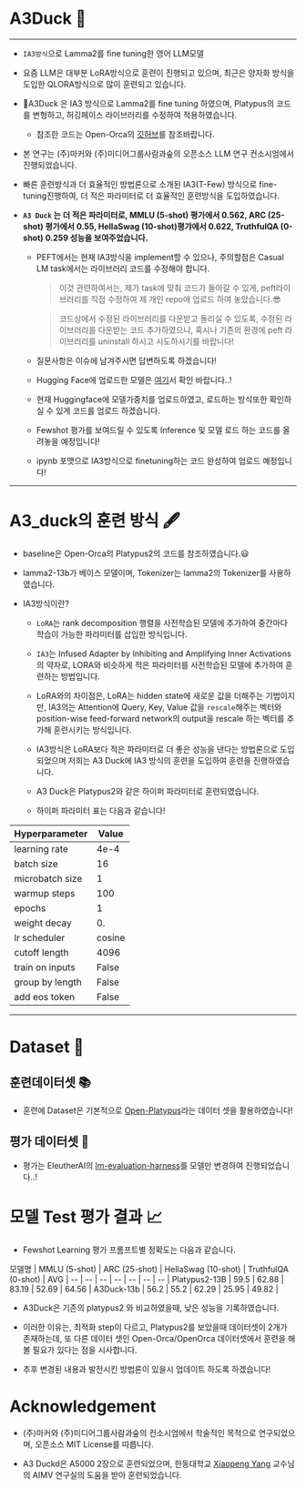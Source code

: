 <p align="center" width="100%">
</p>

# A3Duck 🐥

---
- `IA3방식`으로 Lamma2를 fine tuning한 영어 LLM모델

- 요즘 LLM은 대부분 LoRA방식으로 훈련이 진행되고 있으며, 최근은 양자화 방식을 도입한 QLORA방식으로 많이 훈련되고 있습니다.

- A3Duck 은 IA3 방식으로 Lamma2를 fine tuning 하였으며, Platypus의 코드를 변형하고, 허깅페이스 라이브러리를 수정하여 적용하였습니다. 
  - 참조한 코드는 Open-Orca의 [깃허브](https://github.com/arielnlee/Platypus)를 참조바랍니다. 

- 본 연구는 (주)마커와 (주)미디어그룹사람과숲의 오픈소스 LLM 연구 컨소시엄에서 진행되었습니다.

- 빠른 훈련방식과 더 효율적인 방법론으로 소개된 IA3(T-Few) 방식으로 fine-tuning진행하여,
더 적은 파라미터로 더 효율적인 훈련방식을 도입하였습니다.

- **`A3 Duck` 는 더 적은 파라미터로, MMLU (5-shot)	평가에서 0.562, ARC (25-shot) 평가에서 0.55, HellaSwag (10-shot)평갸에서 0.622, TruthfulQA (0-shot) 0.259 성능을 보여주었습니다.**


  - PEFT에서는 현재 IA3방식을 implement할 수 있으나, 주의할점은 Casual LM task에서는 라이브러리 코드를 수정해야 합니다.
    
    > 이것 관련하여서는, 제가 task에 맞춰 코드가 돌아갈 수 있게, peft라이브러리를 직접 수정하여 제 개인 repo에 업로드 하여 놓았습니다.😎
      
    > 코드상에서 수정된 라이브러리를 다운받고 돌리실 수 있도록, 수정된 라이브러리를 다운받는 코드 추가하였으니, 혹시나 기존의 환경에 peft 라이브러리를 uninstall 하시고 시도하시기를 바랍니다!


  - 질문사항은 이슈에 남겨주시면 답변하도록 하겠습니다!

  - Hugging Face에 업로드한 모델은 [여기](https://huggingface.co/DopeorNope/A3_duck)서 확인 바랍니다..!
    
  - 현재 Huggingface에 모델가중치를 업로드하였고, 로드하는 방식또한 확인하실 수 있게 코드를 업로드 하겠습니다.

  - Fewshot 평가를 보여드릴 수 있도록 Inference 및 모델 로드 하는 코드를 올려놓을 예정입니다!
    
  - ipynb 포맷으로 IA3방식으로 finetuning하는 코드 완성하여 업로드 예정입니다!
---
# A3_duck의 훈련 방식 🖋️

- baseline은 Open-Orca의 Platypus2의 코드를 참조하였습니다.😃

- lamma2-13b가 베이스 모델이며, Tokenizer는 lamma2의 Tokenizer를 사용하였습니다.
  
- IA3방식이란?

  - `LoRA`는 rank decomposition 행렬을 사전학습된 모델에 추가하여 중간마다 학습이 가능한 파라미터를 삽입한 방식입니다.
    
  - `IA3`는 Infused Adapter by Inhibiting and Amplifying Inner Activations의 약자로, LORA와 비슷하게 적은 파라미터를 사전학습된 모델에 추가하여 훈련하는 방법입니다.
    
  - LoRA와의 차이점은, LoRA는 hidden state에 새로운 값을 더해주는 기법이지만, IA3의는 Attention에 Query, Key, Value 값을 `rescale`해주는 벡터와 position-wise feed-forward network의 output을 rescale 하는 벡터를 추가해 훈련시키는 방식입니다.
    
  - IA3방식은 LoRA보다 적은 파라미터로 더 좋은 성능을 낸다는 방법론으로 도입 되었으며 저희는 A3 Duck에 IA3 방식의 훈련을 도입하여 훈련을 진행하였습니다.

  - A3 Duck은 Platypus2와 같은 하이퍼 파라미터로 훈련되였습니다.

  - 하이퍼 파라미터 표는 다음과 같습니다!

| Hyperparameter      | Value  |
|---------------------|--------|
| learning rate       | 4e-4   |
| batch size          | 16     |
| microbatch  size    | 1      |
| warmup steps        | 100    |
| epochs              | 1      |
| weight decay        | 0.     |
| lr scheduler        | cosine |
| cutoff length       | 4096   |
| train on inputs     | False  |
| group by length     | False  |
| add eos token       | False  |

---
# Dataset 💾

## 훈련데이터셋 📚

- 훈련에 Dataset은 기본적으로 [Open-Platypus](https://huggingface.co/datasets/garage-bAInd/Open-Platypus)라는 데이터 셋을 활용하였습니다!


## 평가 데이터셋 📕

- 평가는 EleutherAI의 [lm-evaluation-harness](https://github.com/EleutherAI/lm-evaluation-harness)를 모델만 변경하여 진행되었습니다..!

# 모델 Test 평가 결과 📈

- Fewshot Learning 평가
프롬프트별 정확도는 다음과 같습니다.

모델명 | MMLU (5-shot) | ARC (25-shot) | HellaSwag (10-shot) | TruthfulQA (0-shot) | AVG |
-- | -- | -- | -- | -- | -- | -- |
Platypus2-13B | 59.5 | 62.88 | 83.19 | 52.69 | 64.56 |
A3Duck-13b | 56.2 | 55.2 | 62.29 | 25.95 | 49.82 |


- A3Duck은 기존의 platypus2 와 비교하였을때, 낮은 성능을 기록하였습니다.

- 이러한 이유는, 최적화 step이 다르고, Platypus2를 보았을때 데이터셋이 2개가 존재하는데, 또 다른 데이터 셋인 Open-Orca/OpenOrca 데이터셋에서 훈련을 해볼 필요가 있다는 점을 시사합니다.

- 추후 변경된 내용과 발전시킨 방법론이 있을시 업데이트 하도록 하겠습니다!

# Acknowledgement

- (주)마커와 (주)미디어그룹사람과숲의 컨소시엄에서 학술적인 목적으로 연구되었으며, 오픈소스 MIT License를 따릅니다. 

- A3 Duckd은 A5000 2장으로 훈련되었으며, 한동대학교 [Xiaopeng Yang](https://www.researchgate.net/profile/Xiaopeng-Yang-2) 교수님의 AIMV 연구실의 도움을 받아 훈련되었습니다.
